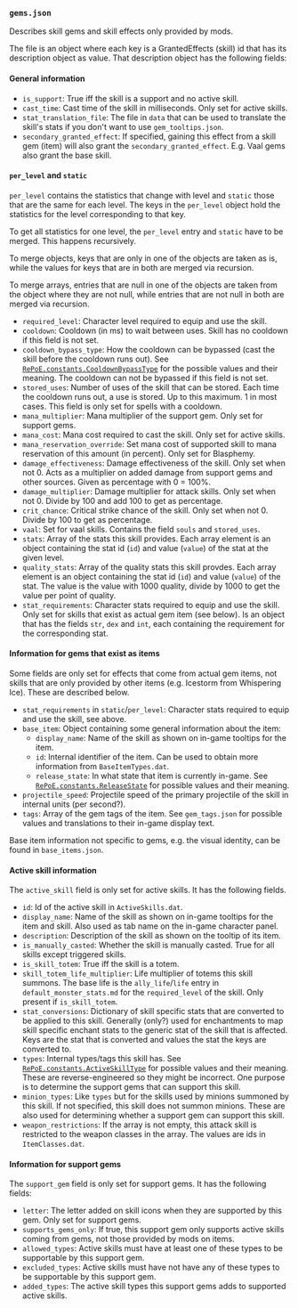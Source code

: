 ### `gems.json`

Describes skill gems and skill effects only provided by mods.

The file is an object where each key is a GrantedEffects (skill) id that has its
description object as value. That description object has the following fields:

#### General information

- `is_support`: True iff the skill is a support and no active skill.
- `cast_time`: Cast time of the skill in milliseconds. Only set for active skills.
- `stat_translation_file`: The file in `data` that can be used to translate the skill's
  stats if you don't want to use `gem_tooltips.json`.
- `secondary_granted_effect`: If specified, gaining this effect from a skill gem (item)
  will also grant the `secondary_granted_effect`. E.g. Vaal gems also grant the base skill.

#### `per_level` and `static`

`per_level` contains the statistics that change with level and `static` those that
are the same for each level. The keys in the `per_level` object hold the
statistics for the level corresponding to that key.

To get all statistics for one level, the `per_level` entry and `static`
have to be merged. This happens recursively.

To merge objects, keys that are only in one of the objects are taken as is, while the
values for keys that are in both are merged via recursion.

To merge arrays, entries that are null in one of the objects are taken from the object
where they are not null, while entries that are not null in both are merged via
recursion.

- `required_level`: Character level required to equip and use the skill.
- `cooldown`: Cooldown (in ms) to wait between uses. Skill has no cooldown if this field
  is not set.
- `cooldown_bypass_type`: How the cooldown can be bypassed (cast the skill before the
  cooldown runs out). See
  [`RePoE.constants.CooldownBypassType`](https://github.com/brather1ng/RePoE/blob/master/RePoE/constants.py#L133)
  for the possible values and their meaning. The cooldown can not be bypassed if this
  field is not set.
- `stored_uses`: Number of uses of the skill that can be stored. Each time the cooldown
  runs out, a use is stored. Up to this maximum. 1 in most cases. This field is only
  set for spells with a cooldown.
- `mana_multiplier`: Mana multiplier of the support gem. Only set for support gems.
- `mana_cost`: Mana cost required to cast the skill. Only set for active skills.
- `mana_reservation_override`: Set mana cost of supported skill to mana reservation
  of this amount (in percent). Only set for Blasphemy.
- `damage_effectiveness`: Damage effectiveness of the skill. Only set when not 0.
  Acts as a multiplier on added damage from support gems and other sources.
  Given as percentage with 0 = 100%.
- `damage_multiplier`: Damage multiplier for attack skills. Only set when not 0.
  Divide by 100 and add 100 to get as percentage.
- `crit_chance`: Critical strike chance of the skill. Only set when not 0.
  Divide by 100 to get as percentage.
- `vaal`: Set for vaal skills. Contains the field `souls` and `stored_uses`.
- `stats`: Array of the stats this skill provides. Each array element is an object
  containing the stat id (`id`) and value (`value`) of the stat at the given level.
- `quality_stats`: Array of the quality stats this skill provdes. Each array element 
  is an object containing the stat id (`id`) and value (`value`) of the stat. The
  value is the value with 1000 quality, divide by 1000 to get the value per
  point of quality.
- `stat_requirements`: Character stats required to equip and use the skill.
  Only set for skills that exist as actual gem item (see below).
  Is an object that has the fields `str`, `dex` and `int`, each containing the
  requirement for the corresponding stat.

#### Information for gems that exist as items

Some fields are only set for effects that come from actual gem items, not skills that
are only provided by other items (e.g. Icestorm from Whispering Ice). These are
described below.

- `stat_requirements` in `static`/`per_level`: Character stats required to equip and
  use the skill, see above.
- `base_item`: Object containing some general information about the item:
  * `display_name`: Name of the skill as shown on in-game tooltips for the
    item.
  * `id`: Internal identifier of the item. Can be used to obtain more information
    from `BaseItemTypes.dat`.
  * `release_state`: In what state that item is currently in-game. See
    [`RePoE.constants.ReleaseState`](https://github.com/brather1ng/RePoE/blob/master/RePoE/constants.py#L173)
    for possible values and their meaning. 
- `projectile_speed`: Projectile speed of the primary projectile of the skill
  in internal units (per second?).
- `tags`: Array of the gem tags of the item. See `gem_tags.json` for possible
  values and translations to their in-game display text.

Base item information not specific to gems, e.g. the visual identity, can be found in
`base_items.json`.

#### Active skill information

The `active_skill` field is only set for active skills. It has the following fields.

- `id`: Id of the active skill in `ActiveSkills.dat`. 
- `display_name`: Name of the skill as shown on in-game tooltips for the item and
  skill. Also used as tab name on the in-game character panel.
- `description`: Description of the skill as shown on the tooltip of its item.
- `is_manually_casted`: Whether the skill is manually casted. True for all skills
  except triggered skills.
- `is_skill_totem`: True iff the skill is a totem.
- `skill_totem_life_multiplier`: Life multiplier of totems this skill summons.
  The base life is the `ally_life`/`life` entry in `default_monster_stats.md` for
  the `required_level` of the skill. Only present if `is_skill_totem`.
- `stat_conversions`: Dictionary of skill specific stats that are converted to be
   applied to this skill. Generally (only?) used for enchantments to map skill
   specific enchant stats to the generic stat of the skill that is affected. Keys
   are the stat that is converted and values the stat the keys are converted to.
- `types`: Internal types/tags this skill has. See
  [`RePoE.constants.ActiveSkillType`](https://github.com/brather1ng/RePoE/blob/master/RePoE/constants.py#L5)
  for possible values and their meaning. These are reverse-engineered so they
  might be incorrect. One purpose is to determine the support gems that can
  support this skill.
- `minion_types`: Like `types` but for the skills used by minions summoned by this skill.
  If not specified, this skill does not summon minions. These are also used for determining
  whether a support gem can support this skill.
- `weapon_restrictions`: If the array is not empty, this attack skill is restricted
   to the weapon classes in the array. The values are ids in `ItemClasses.dat`.

#### Information for support gems

The `support_gem` field is only set for support gems. It has the following fields:

- `letter`: The letter added on skill icons when they are supported by this
  gem. Only set for support gems.
- `supports_gems_only`: If true, this support gem only supports active skills coming from gems,
  not those provided by mods on items.
- `allowed_types`: Active skills must have at least one of these types to be supportable
  by this support gem.
- `excluded_types`: Active skills must have not have any of these types to be supportable
  by this support gem.
- `added_types`: The active skill types this support gems adds to supported active skills.
